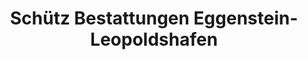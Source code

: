 ---
title: "Schütz Bestattungen Eggenstein-Leopoldshafen"
url: /eggenstein-leopoldshafen/schuetz-bestattungen-eggenstein-leopoldshafen/
shop: Bestattungen
---